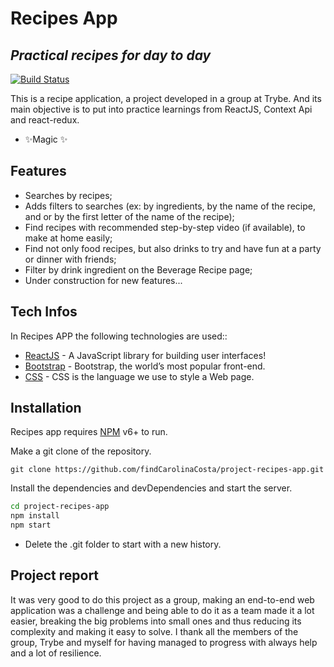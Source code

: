 # Recipes App
## _Practical recipes for day to day_

[![Build Status](https://travis-ci.org/joemccann/dillinger.svg?branch=master)](https://findcarolinacosta.github.io/project-recipes-app/)

This is a recipe application, a project developed in a group at Trybe. And its main objective is to put into practice learnings from ReactJS, Context Api and react-redux.

- ✨Magic ✨

## Features

- Searches by recipes;
- Adds filters to searches (ex: by ingredients,
by the name of the recipe, and or by the first letter of the name of the recipe);
- Find recipes with recommended step-by-step video (if available), to make at home easily;
- Find not only food recipes, but also drinks to try and have fun at a party or dinner with friends;
- Filter by drink ingredient on the Beverage Recipe page;
- Under construction for new features...

## Tech Infos

In Recipes APP the following technologies are used::

- [ReactJS](https://reactjs.org/) - A JavaScript library for building user interfaces!
- [Bootstrap](https://getbootstrap.com/) - Bootstrap, the world’s most popular front-end.
- [CSS](https://www.w3schools.com/css/css_intro.asp) - CSS is the language we use to style a Web page.

## Installation

Recipes app requires [NPM](https://www.npmjs.com/) v6+ to run.

Make a git clone of the repository.
```
git clone https://github.com/findCarolinaCosta/project-recipes-app.git 
```

Install the dependencies and devDependencies and start the server.

```sh
cd project-recipes-app
npm install
npm start
```

- Delete the .git folder to start with a new history.

## Project report
It was very good to do this project as a group, making an end-to-end web application was a challenge and being able to do it as a team made it a lot easier, breaking the big problems into small ones and thus reducing its complexity and making it easy to solve. 
I thank all the members of the group, Trybe and myself for having managed to progress with always help and a lot of resilience.
